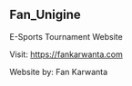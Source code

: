 ## Fan_Unigine
E-Sports Tournament Website

Visit: https://fankarwanta.com

Website by: Fan Karwanta
